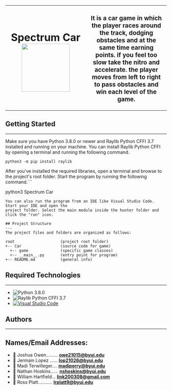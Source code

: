 
<table>
<tbody>
 <tr>
<td align="center" width="50%">
<h1> Spectrum Car </1>
<img src="https://media.istockphoto.com/vectors/auto-car-logo-icon-vector-illustration-template-modern-sport-car-vector-id1254556834?k=20&m=1254556834&s=170667a&w=0&h=c826MLdmi_ULbf5khIgJtwoCyWgbQeigknfOW0VUpEg=" width="150">  
</td>

<td align="center" width="50%">
<h3>It is a car game in which the player races around the track, dodging obstacles and at the same time earning points. if you feel too slow take the nitro and accelerate. the player moves from left to right to pass obstacles and win each level of the game.</h3>
</td>
</tr>
</tbody>
</table>


## Getting Started
---
Make sure you have Python 3.8.0 or newer and Raylib Python CFFI 3.7 installed and running on your machine. You can install Raylib Python CFFI by opening a terminal and running the following command.
```
python3 -m pip install raylib
```
After you've installed the required libraries, open a terminal and browse to the project's root folder. Start the program by running the following command.```

python3 Spectrum Car 
```
You can also run the program from an IDE like Visual Studio Code. Start your IDE and open the 
project folder. Select the main module inside the hunter folder and click the "run" icon.

## Project Structure
---
The project files and folders are organized as follows:

root                    (project root folder)
+-- Car                 (source code for game)
  +-- game              (specific game classes)
  +-- __main__.py       (entry point for program)
+-- README.md           (general info)
```

## Required Technologies
---
- ![Python 3.8.0](https://img.shields.io/badge/-Python-000000?style=flat&logo=python) 
- ![Raylib Python CFFI 3.7](https://img.shields.io/badge/-raylib-000000?style=flat&logo=raylib)
- [![Visual Studio Code](https://img.shields.io/badge/-VSCode-444444?style=flat&logo=visual-studio-code&logoColor=007ACC)]()


## Authors
---
Names/Email Addresses: 
---

- 💬 Joshua Owen.........  **owe21015@byui.edu**
- 💬 Jermain Lopez ......  **lop21026@byui.edu**
- 💬 Madi Terwilleger....  **madiperry@byui.edu**
- 💬 Nathan Hoskins......  **nshoskins@byui.edu**
- 💬 William Hartfield...  **link200308@gmail.com**
- 💬 Ross Platt...........  **lrplatt9@byui.edu**
